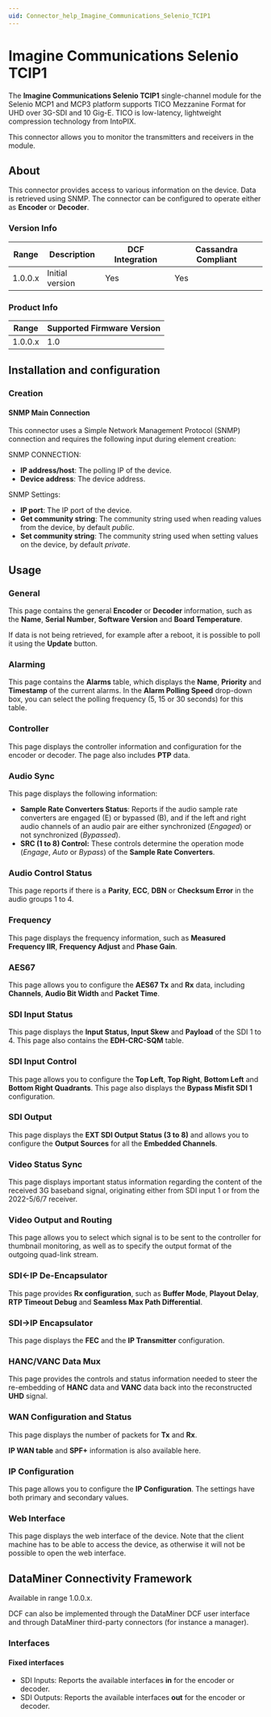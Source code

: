 ```yaml
---
uid: Connector_help_Imagine_Communications_Selenio_TCIP1
---
```


# Imagine Communications Selenio TCIP1

The **Imagine Communications Selenio TCIP1** single-channel module for the Selenio MCP1 and MCP3 platform supports TICO Mezzanine Format for UHD over 3G-SDI and 10 Gig-E. TICO is low-latency, lightweight compression technology from IntoPIX.

This connector allows you to monitor the transmitters and receivers in the module.

## About

This connector provides access to various information on the device. Data is retrieved using SNMP. The connector can be configured to operate either as **Encoder** or **Decoder**.

### Version Info

| Range | Description | DCF Integration | Cassandra Compliant |
|------------------|-----------------|---------------------|-------------------------|
| 1.0.0.x          | Initial version | Yes                 | Yes                     |

### Product Info

| Range | Supported Firmware Version |
|------------------|-----------------------------|
| 1.0.0.x          | 1.0                         |

## Installation and configuration

### Creation

#### SNMP Main Connection

This connector uses a Simple Network Management Protocol (SNMP) connection and requires the following input during element creation:

SNMP CONNECTION:

- **IP address/host**: The polling IP of the device.
- **Device address**: The device address.

SNMP Settings:

- **IP port**: The IP port of the device.
- **Get community string**: The community string used when reading values from the device, by default *public*.
- **Set community string**: The community string used when setting values on the device, by default *private*.

## Usage

### General

This page contains the general **Encoder** or **Decoder** information, such as the **Name**, **Serial Number**, **Software Version** and **Board Temperature**.

If data is not being retrieved, for example after a reboot, it is possible to poll it using the **Update** button.

### Alarming

This page contains the **Alarms** table, which displays the **Name**, **Priority** and **Timestamp** of the current alarms. In the **Alarm Polling Speed** drop-down box, you can select the polling frequency (5, 15 or 30 seconds) for this table.

### Controller

This page displays the controller information and configuration for the encoder or decoder. The page also includes **PTP** data.

### Audio Sync

This page displays the following information:

- **Sample Rate Converters Status**: Reports if the audio sample rate converters are engaged (E) or bypassed (B), and if the left and right audio channels of an audio pair are either synchronized (*Engaged*) or not synchronized (*Bypassed*).
- **SRC (1 to 8) Control:** These controls determine the operation mode (*Engage*, *Auto* or *Bypass*) of the **Sample Rate Converters**.

### Audio Control Status

This page reports if there is a **Parity**, **ECC**, **DBN** or **Checksum Error** in the audio groups 1 to 4.

### Frequency

This page displays the frequency information, such as **Measured Frequency IIR**, **Frequency Adjust** and **Phase Gain**.

### AES67

This page allows you to configure the **AES67 Tx** and **Rx** data, including **Channels**, **Audio Bit Width** and **Packet Time**.

### SDI Input Status

This page displays the **Input Status, Input Skew** and **Payload** of the SDI 1 to 4. This page also contains the **EDH-CRC-SQM** table.

### SDI Input Control

This page allows you to configure the **Top Left**, **Top Right**, **Bottom Left** and **Bottom Right Quadrants**. This page also displays the **Bypass Misfit SDI 1** configuration.

### SDI Output

This page displays the **EXT SDI Output Status (3 to 8)** and allows you to configure the **Output Sources** for all the **Embedded Channels**.

### Video Status Sync

This page displays important status information regarding the content of the received 3G baseband signal, originating either from SDI input 1 or from the 2022-5/6/7 receiver.

### Video Output and Routing

This page allows you to select which signal is to be sent to the controller for thumbnail monitoring, as well as to specify the output format of the outgoing quad-link stream.

### SDI\<-IP De-Encapsulator

This page provides **Rx configuration**, such as **Buffer Mode**, **Playout Delay**, **RTP Timeout Debug** and **Seamless Max Path Differential**.

### SDI-\>IP Encapsulator

This page displays the **FEC** and the **IP Transmitter** configuration.

### HANC/VANC Data Mux

This page provides the controls and status information needed to steer the re-embedding of **HANC** data and **VANC** data back into the reconstructed **UHD** signal.

### WAN Configuration and Status

This page displays the number of packets for **Tx** and **Rx**.

**IP WAN table** and **SPF+** information is also available here.

### IP Configuration

This page allows you to configure the **IP Configuration**. The settings have both primary and secondary values.

### Web Interface

This page displays the web interface of the device. Note that the client machine has to be able to access the device, as otherwise it will not be possible to open the web interface.

## DataMiner Connectivity Framework

Available in range 1.0.0.x.

DCF can also be implemented through the DataMiner DCF user interface and through DataMiner third-party connectors (for instance a manager).

### Interfaces

#### Fixed interfaces

- SDI Inputs: Reports the available interfaces **in** for the encoder or decoder.
- SDI Outputs: Reports the available interfaces **out** for the encoder or decoder.
